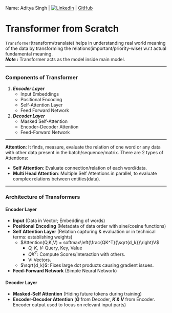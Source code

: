 Name: Aditya Singh | [![LinkedIn](https://img.shields.io/badge/LinkedIn-0077B5?style=for-the-badge&logo=linkedin&logoColor=white)](https://www.linkedin.com/in/adityasingh2022/) | [GitHub](https://github.com/adityasinghcoding)

# __Transformer from Scratch__

`Transformer`(transform/translate) helps in understanding real world meaning of the data by transforming the relations(important/priority-wise) w.r.t actual fundamental meaning. 
<br>___Note :___ Transformer acts as the model inside main model.

---
### __Components of Transformer__
1. ___Encoder Layer___
   - Input Embeddings
   - Positional Encoding
   - Self-Attention Layer
   - Feed Forward Network
2. ___Decoder Layer___
   - Masked Self-Attention
   - Encoder-Decoder Attention
   - Feed-Forward Network

---
**Attention**: It finds, measure, evaluate the relation of one word or any data with other data present in the batch/sequence/matrix. 
There are 2 types of Attentions:
- **Self Attention**: Evaluate connection/relation of each word/data. 
- **Multi Head Attention**: Multiple Self Attentions in parallel, to evaluate complex relations between entities(data).
--- 
### __Architecture of Transformers__
#### __Encoder Layer__
- **Input** (Data in Vector; Embedding of words)
- **Positional Encoding** (Metadata of data order with sine/cosine functions)
- **Self Attention Layer** (Relation capturing & evaluation or in technical terms: establishing weights)
   - $Attention(Q,K,V) = softmax\left(\frac{QK^T}{\sqrt{d_k}}\right)V$
      - _Q, K, V:_ Query, Key, Value
      - ${QK^T}$: Compute Scores/Interaction with others.
      - V: Vectors. 
   - $\sqrt{d_k}$: Fixes large dot products causing gradient issues.
- __Feed-Forward Network__ (Simple Neural Network)

#### __Decoder Layer__
- __Masked-Self Attention__ (Hiding future tokens during training)
- __Encoder-Decoder Attention__ (___Q___ from Decoder, ___K & V___ from Encoder. Encoder output used to focus on relevant input parts)
